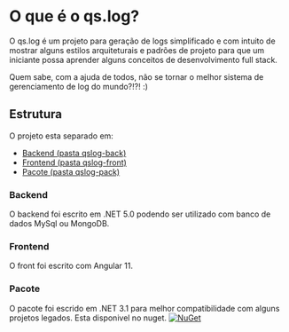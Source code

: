# O que é o qs.log?
O qs.log é um projeto para geração de logs simplificado e com intuito de mostrar alguns estilos arquiteturais e padrões de projeto para que um iniciante possa aprender alguns conceitos de desenvolvimento full stack. 

Quem sabe, com a ajuda de todos, não se tornar o melhor sistema de gerenciamento de log do mundo?!?! :)

## Estrutura

O projeto esta separado em:
- [Backend (pasta qslog-back)](https://github.com/danilodumba/qsLog/tree/master/qslog-back)
- [Frontend (pasta qslog-front)](https://github.com/danilodumba/qsLog/tree/master/qslog-front)
- [Pacote (pasta qslog-pack)](https://github.com/danilodumba/qsLog/tree/master/qslog-pack)

### Backend

O backend foi escrito em .NET 5.0 podendo ser utilizado com banco de dados MySql ou MongoDB. 

### Frontend

O front foi escrito com Angular 11. 

### Pacote

O pacote foi escrido em .NET 3.1 para melhor compatibilidade com alguns projetos legados. Esta disponivel no nuget. [![NuGet](https://img.shields.io/nuget/v/qsLog.svg)](https://nuget.org/packages/qsLog)
